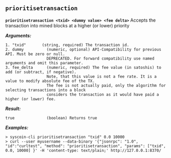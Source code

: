 ## **`prioritisetransaction`**

**`prioritisetransaction <txid> <dummy value> <fee delta>`**
Accepts the transaction into mined blocks at a higher (or lower) priority

***Arguments:***

```
1. "txid"       (string, required) The transaction id.
2. dummy          (numeric, optional) API-Compatibility for previous API. Must be zero or null.
                  DEPRECATED. For forward compatibility use named arguments and omit this parameter.
3. fee_delta      (numeric, required) The fee value (in satoshis) to add (or subtract, if negative).
                  Note, that this value is not a fee rate. It is a value to modify absolute fee of the TX.
                  The fee is not actually paid, only the algorithm for selecting transactions into a block
                  considers the transaction as it would have paid a higher (or lower) fee.

```



***Result:***

```
true              (boolean) Returns true

```



***Examples:***

```
> syscoin-cli prioritisetransaction "txid" 0.0 10000
> curl --user myusername --data-binary '{"jsonrpc": "1.0", "id":"curltest", "method": "prioritisetransaction", "params": ["txid", 0.0, 10000] }' -H 'content-type: text/plain;' http://127.0.0.1:8370/
```
